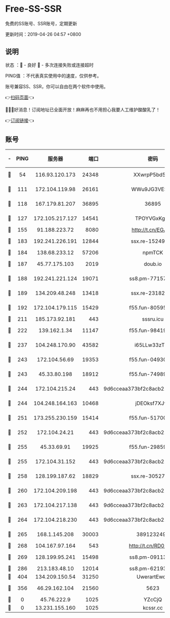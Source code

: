 # Free-SS-SSR

免费的SS账号、SSR账号，定期更新

更新时间：2019-04-26 04:57 +0800

## 说明

状态     ：🙂 - 良好 🙁 - 多次连接失败或连接超时

PING值   ：不代表真实使用中的速度，仅供参考。

账号兼容SS、SSR，你可以自由在两个软件中使用。

👉[扫码页面](https://liesauer.github.io/Free-SS-SSR/)👈

🎉🎉🎉好消息！订阅地址已全面开放！麻麻再也不用担心我要人工维护酸酸乳了！

👉[订阅链接](https://www.liesauer.net/yogurt/subscribe?ACCESS_TOKEN=DAYxR3mMaZAsaqUb)👈

## 账号

|-|PING|服务器|端口|密码|加密方式|区域|
|:----:|:----:|:-----:|-----:|:----:|:----:|:----:|
|🙂|54|116.93.120.173|24348|XXwrpP5bd5S9|aes-256-cfb|PH|
|🙂|111|172.104.119.98|26161|WWu9JG3VESbG|aes-256-cfb|JP|
|🙂|118|167.179.81.207|36895|36895|aes-256-cfb|JP|
|🙂|127|172.105.217.127|14541|TPOYVGxKglpi|aes-256-cfb|JP|
|🙂|155|91.188.223.72|8080|http://t.cn/EGJIyrl|rc4-md5|RU|
|🙂|183|192.241.226.191|12844|ssx.re-15249592|aes-256-cfb|US|
|🙂|184|138.68.233.12|57206|npmTCK|rc4-md5|US|
|🙂|187|45.77.175.103|2019|doub.io|aes-128-ctr|SG|
|🙂|188|192.241.221.124|19071|ss8.pm-77157998|aes-256-cfb|US|
|🙂|189|134.209.48.248|13418|ssx.re-23182499|aes-256-cfb|US|
|🙂|192|172.104.179.115|15429|f55.fun-80595697|aes-256-cfb|SG|
|🙂|211|185.173.92.181|443|sssru.icu|rc4-md5|RU|
|🙂|222|139.162.1.34|11147|f55.fun-98419202|aes-256-cfb|SG|
|🙂|237|104.248.170.90|43582|i65LLw33zTFX|aes-256-cfb|GB|
|🙂|243|172.104.56.69|19353|f55.fun-04930969|aes-256-cfb|SG|
|🙂|243|45.33.80.198|18912|f55.fun-74989270|aes-256-cfb|US|
|🙂|244|172.104.215.24|443|9d6cceaa373bf2c8acb22e60b6a58be6|aes-256-cfb|US|
|🙂|244|104.248.164.163|10468|jDEOksf7XJv4|aes-256-cfb|GB|
|🙂|251|173.255.230.159|15414|f55.fun-51700385|aes-256-cfb|US|
|🙂|252|172.104.24.21|443|9d6cceaa373bf2c8acb22e60b6a58be6|aes-256-cfb|US|
|🙂|255|45.33.69.91|19925|f55.fun-29859918|aes-256-cfb|US|
|🙂|255|172.104.31.152|443|9d6cceaa373bf2c8acb22e60b6a58be6|aes-256-cfb|US|
|🙂|258|128.199.187.62|18829|ssx.re-30527984|aes-256-cfb|SG|
|🙂|260|172.104.209.198|443|9d6cceaa373bf2c8acb22e60b6a58be6|aes-256-cfb|US|
|🙂|263|172.104.217.138|443|9d6cceaa373bf2c8acb22e60b6a58be6|aes-256-cfb|US|
|🙂|264|172.104.218.230|443|9d6cceaa373bf2c8acb22e60b6a58be6|aes-256-cfb|US|
|🙂|265|168.1.145.208|30003|3891232494|aes-256-cfb|AU|
|🙂|268|104.167.97.164|543|http://t.cn/RD0D7sx|rc4-md5|CA|
|🙂|269|128.199.95.241|15498|ss8.pm-09113399|aes-256-cfb|SG|
|🙂|286|213.183.48.10|12014|ss8.pm-62193302|rc4-md5|RU|
|🙂|404|134.209.150.54|31250|UwerartEwqe|chacha20|IN|
|🙂|356|46.29.162.104|21560|5623|aes-128-ctr|RU|
|🙁|0|45.76.222.9|1025|YZcCjQ|rc4-md5|JP|
|🙁|0|13.231.155.160|1025|kcssr.cc|rc4-md5|JP|
